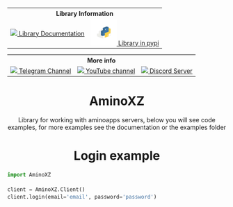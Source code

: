 <body>
	<table align="center">
		<tr> <th colspan="3">Library Information</th> </tr>
		<tr>
			<td>
				<a href='https://aminoxz.readthedocs.io/en/latest/'><img src="https://pbs.twimg.com/profile_images/525686734760067072/OhsWgbsr_400x400.png" height="30px">
				 Library Documentation</a>
			</td>
			<td>
				<a href='https://pypi.org/project/AminoXZ/'><img src="https://raw.githubusercontent.com/github/explore/666de02829613e0244e9441b114edb85781e972c/topics/pip/pip.png" height="60px">
				 Library in pypi</a>
			</td>
	</table>
	<table align="center">
		</tr>
		<tr> <th colspan="3">More info</th> </tr>
		<tr>
			<td>
				<a href="https://t.me/DxsarzUnion"><img src="https://upload.wikimedia.org/wikipedia/commons/8/82/Telegram_logo.svg" height="30px">
				 Telegram Channel</a>
			</td>
			<td>
				<a href="https://www.youtube.com/channel/UCNKEgQmAvt6dD7jeMLpte9Q"><img src="https://upload.wikimedia.org/wikipedia/commons/0/09/YouTube_full-color_icon_%282017%29.svg" height="30px">
				 YouTube channel</a>
			</td>
			<td>
				<a href="https://discord.gg/GtpUnsHHT4"><img src="https://www.svgrepo.com/show/353655/discord-icon.svg" height="30px">
				 Discord Server</a>
			</td>
		</tr>
	</table>
<h1 align="center">AminoXZ</h1>
<p align="center">Library for working with aminoapps servers, below you will see code examples, for more examples see the documentation or the examples folder</p>
<h1 align="center">Login example</h1>

```python
import AminoXZ

client = AminoXZ.Client()
client.login(email='email', password='password')
```

</body>
